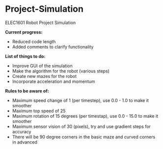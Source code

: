 # Project-Simulation
ELEC1601 Robot Project Simulation

**Current progress:**
* Reduced code length
* Added comments to clarify functionality


**List of things to do:**
* Improve GUI of the simulation
* Make the algorithm for the robot (various steps)
* Create new mazes for the robot
* Incorporate acceleration and momentum

**Rules to be aware of:**
* Maximum speed change of 1 (per timestep), 
    use 0.0 - 1.0 to make it smoother
* Maximum top speed of 25
* Maximum rotation of 15 degrees (per timestap), 
    use 0.0 - 15.0 to make it smoother
* Maximum sensor vision of 30 (pixels), 
    try and use gradient steps for accuracy
* There will be 90 degree corners in the basic maze and curved corners in advanced